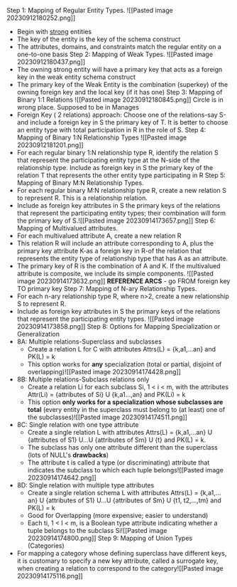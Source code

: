 Step 1: Mapping of Regular Entity Types.
![[Pasted image 20230912180252.png]]
- Begin with <u>strong</u> entities 
- The key of the entity is the key of the schema construct
- The attributes, domains, and constraints match the regular entity on a one-to-one basis
Step 2: Mapping of Weak Types.
![[Pasted image 20230912180437.png]]
- The owning strong entity will have a primary key that acts as a foreign key in the weak entity schema construct
- The primary key of the Weak Entity is the combination (superkey) of the owning foreign key and the local key (if it has one)
Step 3: Mapping of Binary 1:1 Relations
![[Pasted image 20230912180845.png]]
	Circle is in wrong place. Supposed to be in Manages
- Foreign Key ( 2 relations) approach: Choose one of the relations-say S-and include a foreign key in S the primary key of T. It is better to choose an entity type with total participation in R in the role of S.
Step 4: Mapping of Binary 1:N Relationship Types
![[Pasted image 20230912181201.png]]
- For each regular binary 1:N relationship type R, identify the relation S that represent the participating entity type at the N-side of the relationship type. Include as foreign key in S the primary key of the relation T that represents the other entity type participating in R
Step 5: Mapping of Binary M:N Relationship Types.
- For each regular binary M:N relationship type R, create a new relation S to represent R. This is a relationship relation.
- Include as foreign key attributes in S the primary keys of the relations that represent the participating entity types; their combination will form the primary key of S.![[Pasted image 20230914173657.png]]
Step 6: Mapping of Multivalued attributes.
- For each multivalued attribute A, create a new relation R
- This relation R will include an attribute corresponding to A, plus the primary key attribute K-as a foreign key in R-of the relation that represents the entity type of relationship type that has A as an attribute.
- The primary key of R is the combination of A and K. If the multivalued attribute is composite, we include its simple components.
![[Pasted image 20230914173632.png]]
**REFERENCE ARCS** - go FROM foreign key TO primary key
Step 7: Mapping of N-ary Relationship Types.
- For each n-ary relationship type R, where n>2, create a new relationship S to represent R.
- Include as foreign key attributes in S the primary keys of the relations that represent the participating entity types.
![[Pasted image 20230914173858.png]]
Step 8: Options for Mapping Specialization or Generalization
- 8A: Multiple relations-Superclass and subclasses
	- Create a relation L for C with attributes Attrs(L) = {k,a1,…an} and PK(L) = k
	- This option works for **any** specialization (total or partial, disjoint of overlapping)![[Pasted image 20230914174428.png]]
- 8B: Multiple relations-Subclass relations only
	- Create a relation Li for each subclass Si, 1 < i < m, with the attributes Attr(Li) = {attributes of Si} U {k,a1…,an} and PK(Li) = k
	- This option **only works for a specialization whose subclasses are total** (every entity in the superclass must belong to (at least) one of the subclasses)![[Pasted image 20230914174511.png]]
- 8C: Single relation with one type attribute
	- Create a single relation L with attributes Attrs(L) = {k,a1,…an} U {attributes of S1} U…U {attributes of Sm} U {t} and PK(L) = k.
	- The subclass has only one attribute different than the superclass (lots of NULL's **drawbacks**)
	- The attribute t is called a type (or discriminating) attribute that indicates the subclass to which each tuple belongs![[Pasted image 20230914174642.png]]
- 8D: Single relation with multiple type attributes
	- Create a single relation schema L with attributes Attrs(L) = {k,a1,…an} U {attributes of S1} U…U {attributes of Sm} U {t1, t2,…,tm} and PK(L) = k
	- Good for Overlapping (more expensive; easier to understand)
	- Each ti, 1 < I < m, is a Boolean type attribute indicating whether a tuple belongs to the subclass Si![[Pasted image 20230914174800.png]]
Step 9: Mapping of Union Types (Categories)
- For mapping a category whose defining superclass have different keys, it is customary to specify a new key attribute, called a surrogate key, when creating a relation to correspond to the category![[Pasted image 20230914175116.png]]
